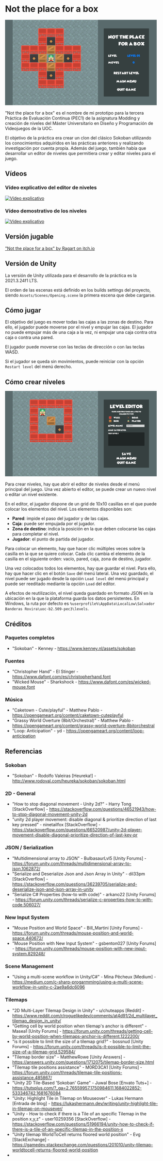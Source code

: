 # Not the place for a box

![Not the place for a box](README/pec3-1.png)

"Not the place for a box" es el nombre de mi prototipo para la tercera Práctica de Evaluación Continua (PEC1) de la asignatura Modding y creación de niveles del Máster Universitario en Diseño y Programación de Videojuegos de la UOC.

El objetivo de la práctica era crear un clon del clásico Sokoban utilizando los conocimientos adquiridos en las prácticas anteriores y realizando investigación por cuenta propia. Además del juego, también había que desarrollar un editor de niveles que permitiera crear y editar niveles para el juego.

## Vídeos

### Vídeo explicativo del editor de niveles

[![Vídeo explicativo](https://img.youtube.com/vi/OlThpV3JEVI/maxresdefault.jpg)](https://youtu.be/OlThpV3JEVI)

### Vídeo demostrativo de los niveles

[![Vídeo explicativo](https://img.youtube.com/vi/18uPGbBlF9k/maxresdefault.jpg)](https://youtu.be/18uPGbBlF9k)

## Versión jugable

["Not the place for a box" by Ragart on itch.io](https://ragart.itch.io/not-the-place-for-a-box)

## Versión de Unity

La versión de Unity utilizada para el desarrollo de la práctica es la 2021.3.24f1 LTS.

El orden de las escenas está definido en los builds settings del proyecto, siendo `Assets/Scenes/Opening.scene` la primera escena que debe cargarse.

## Cómo jugar

El objetivo del juego es mover todas las cajas a las zonas de destino. Para ello, el jugador puede moverse por el nivel y empujar las cajas. El jugador no puede empujar más de una caja a la vez, ni empujar una caja contra otra caja o contra una pared.

El jugador puede moverse con las teclas de dirección o con las teclas WASD.

Si el jugador se queda sin movimientos, puede reiniciar con la opción `Restart level` del menú derecho.

## Cómo crear niveles

![Editor](README/pec3-2.png)

Para crear niveles, hay que abrir el editor de niveles desde el menú principal del juego. Una vez abierto el editor, se puede crear un nuevo nivel o editar un nivel existente.

En el editor, el jugador dispone de un grid de 10x10 casillas en el que puede colocar los elementos del nivel. Los elementos disponibles son:

- **Pared**: impide el paso del jugador y de las cajas.
- **Caja**: puede ser empujada por el jugador.
- **Zona de destino**: indica la posición en la que deben colocarse las cajas para completar el nivel.
- **Jugador**: el punto de partida del jugador.

Para colocar un elemento, hay que hacer clic múltiples veces sobre la casilla en la que se quiere colocar. Cada clic cambia el elemento de la casilla en el siguiente orden: vacío, pared, caja, zona de destino, jugador.

Una vez colocados todos los elementos, hay que guardar el nivel. Para ello, hay que hacer clic en el botón `Save` del menú lateral. Una vez guardado, el nivel puede ser jugado desde la opción `Load level` del menú principal y puede ser reeditado mediante la opción `Load` del editor.

A efectos de reutilización, el nivel queda guardado en formato JSON en la ubicación en la que la plataforma guarda los datos persistentes. En Windows, la ruta por defecto es `%userprofile%\AppData\LocalLow\Salvador Banderas Rovira\uoc-b2.509-pec3\levels`.

## Créditos

### Paquetes completos

- "Sokoban" - Kenney - https://www.kenney.nl/assets/sokoban

### Fuentes

- "Christopher Hand" - El Stinger - https://www.dafont.com/es/christopherhand.font
- "Wicked Mouse" - Sharkshock - https://www.dafont.com/es/wicked-mouse.font

### Música

- "Caketown - Cute/playful" - Matthew Pablo - https://opengameart.org/content/caketown-cuteplayful
- "Grassy World Overture (8bit/Orchestral)" - Matthew Pablo - https://opengameart.org/content/grassy-world-overture-8bitorchestral
- "Loop: Anticipation" - yd - https://opengameart.org/content/loop-anticipation

## Referencias

### Sokoban

- "Sokoban" - Rodolfo Valeiras [Heureka!] - http://www.rodoval.com/heureka/sokoban/sokoban.html

### 2D - General

- "How to stop diagonal movement - Unity 2d?" - Harry Tong [StackOverflow] - https://stackoverflow.com/questions/46521943/how-to-stop-diagonal-movement-unity-2d
- "unity 2d player movement: disable diagonal & prioritize direction of last key pressed" - ninetailfox [StackOverflow] - https://stackoverflow.com/questions/66520987/unity-2d-player-movement-disable-diagonal-prioritize-direction-of-last-key-pr

### JSON / Serialization

- "Multidimensional array to JSON" - BulbasaurLvl5 [Unity Forums] - https://forum.unity.com/threads/multidimensional-array-to-json.1062872/
- "Serialize and Deserialize Json and Json Array in Unity" - dil33pm [StackOverflow] - https://stackoverflow.com/questions/36239705/serialize-and-deserialize-json-and-json-array-in-unity
- "Serialize C# Properties (how-to with code)" - arkano22 [Unity Forums] - https://forum.unity.com/threads/serialize-c-properties-how-to-with-code.506027/

### New Input System

- "Mouse Position and World Space" - Bill_Martini [Unity Forums] - https://forum.unity.com/threads/mouse-position-and-world-space.440672/
- "Mouse Position with New Input System" - gsbenton027 [Unity Forums] - https://forum.unity.com/threads/mouse-position-with-new-input-system.829248/


### Scene Management

- "Using a multi-scene workflow in Unity/C#" - Mina Pêcheux [Medium] - https://medium.com/c-sharp-progarmming/using-a-multi-scene-workflow-in-unity-c-2ae9a6dc6096

### Tilemaps

- "2D Multi-Layer Tilemap Design in Unity" - u/chuteapps [Reddit] - https://www.reddit.com/r/roguelikedev/comments/at4d91/2d_multilayer_tilemap_design_in_unity/
- "Getting cell by world position when tilemap's anchor is different" - Masea1 [Unity Forums] - https://forum.unity.com/threads/getting-cell-by-world-position-when-tilemaps-anchor-is-different.1222200/
- "is it possible to limit the size of a tilemap grid?" - bossnud [Unity Forums] - https://forum.unity.com/threads/is-it-possible-to-limit-the-size-of-a-tilemap-grid.529584/
- "Tilemap border size" - MatthewRowe [Unity Answers] - https://answers.unity.com/questions/1712075/tilemap-border-size.html
- "Tilemap tile positions assistance" - M0RD3CA1 [Unity Forums] - https://forum.unity.com/threads/tilemap-tile-positions-assistance.485867/
- "Unity 2D Tile-Based 'Sokoban' Game" - Juwal Bose [Envato Tuts+] - https://tutsplus.com/?_ga=2.76559957.1750984611.1684022852-533346742.1681676084
- "Unity: Highlight Tile in Tilemap on Mouseover" - Lukas Hermann [Entrada de blog] - https://lukashermann.dev/writing/unity-highlight-tile-in-tilemap-on-mousever/
- "Unity - How to check if there is a Tile of an specific Tilemap in the position x,y,z" - user10259356 [StackOverflow] - https://stackoverflow.com/questions/51966194/unity-how-to-check-if-there-is-a-tile-of-an-specific-tilemap-in-the-position-x
- "Unity tilemap WorldToCell returns floored world position" - Evg [StackExchange] - https://gamedev.stackexchange.com/questions/201010/unity-tilemap-worldtocell-returns-floored-world-position
- 